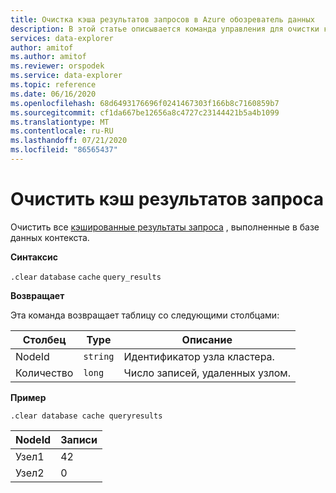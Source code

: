```yaml
---
title: Очистка кэша результатов запросов в Azure обозреватель данных
description: В этой статье описывается команда управления для очистки кэшированной схемы базы данных в Azure обозреватель данных.
services: data-explorer
author: amitof
ms.author: amitof
ms.reviewer: orspodek
ms.service: data-explorer
ms.topic: reference
ms.date: 06/16/2020
ms.openlocfilehash: 68d6493176696f0241467303f166b8c7160859b7
ms.sourcegitcommit: cf1da667be12656a8c4727c23144421b5a4b1099
ms.translationtype: MT
ms.contentlocale: ru-RU
ms.lasthandoff: 07/21/2020
ms.locfileid: "86565437"
---
```

# <a name="clear-query-results-cache"></a>Очистить кэш результатов запроса

Очистить все [кэшированные результаты запроса](../query/query-results-cache.md) , выполненные в базе данных контекста.

**Синтаксис**

`.clear` `database` `cache` `query_results`

**Возвращает**

Эта команда возвращает таблицу со следующими столбцами:

|Столбец    |Type    |Описание
|---|---|---
|NodeId|`string`|Идентификатор узла кластера.
|Количество|`long`|Число записей, удаленных узлом.

**Пример**

```kusto
.clear database cache queryresults
```

|NodeId|Записи|
|---|---|
|Узел1|42
|Узел2|0
